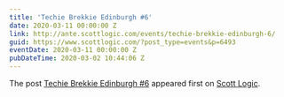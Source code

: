 ```yaml
---
title: 'Techie Brekkie Edinburgh #6'
date: 2020-03-11 00:00:00 Z
link: http://ante.scottlogic.com/events/techie-brekkie-edinburgh-6/
guid: https://www.scottlogic.com/?post_type=events&p=6493
eventDate: 2020-03-11 00:00:00 Z
pubDateTime: 2020-03-02 10:44:06 Z
---
```


<p>The post <a rel="nofollow" href="http://ante.scottlogic.com/events/techie-brekkie-edinburgh-6/">Techie Brekkie Edinburgh #6</a> appeared first on <a rel="nofollow" href="http://ante.scottlogic.com">Scott Logic</a>.</p>